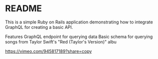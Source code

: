 # README

This is a simple Ruby on Rails application demonstrating how to integrate GraphQL for creating a basic API.

Features
GraphQL endpoint for querying data
Basic schema for querying songs from Taylor Swift's "Red (Taylor's Version)" albu

https://vimeo.com/945817189?share=copy